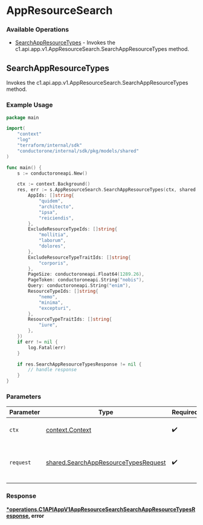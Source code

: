 # AppResourceSearch

### Available Operations

* [SearchAppResourceTypes](#searchappresourcetypes) - Invokes the c1.api.app.v1.AppResourceSearch.SearchAppResourceTypes method.

## SearchAppResourceTypes

Invokes the c1.api.app.v1.AppResourceSearch.SearchAppResourceTypes method.

### Example Usage

```go
package main

import(
	"context"
	"log"
	"terraform/internal/sdk"
	"conductorone/internal/sdk/pkg/models/shared"
)

func main() {
    s := conductoroneapi.New()

    ctx := context.Background()
    res, err := s.AppResourceSearch.SearchAppResourceTypes(ctx, shared.SearchAppResourceTypesRequest{
        AppIds: []string{
            "quidem",
            "architecto",
            "ipsa",
            "reiciendis",
        },
        ExcludeResourceTypeIds: []string{
            "mollitia",
            "laborum",
            "dolores",
        },
        ExcludeResourceTypeTraitIds: []string{
            "corporis",
        },
        PageSize: conductoroneapi.Float64(1289.26),
        PageToken: conductoroneapi.String("nobis"),
        Query: conductoroneapi.String("enim"),
        ResourceTypeIds: []string{
            "nemo",
            "minima",
            "excepturi",
        },
        ResourceTypeTraitIds: []string{
            "iure",
        },
    })
    if err != nil {
        log.Fatal(err)
    }

    if res.SearchAppResourceTypesResponse != nil {
        // handle response
    }
}
```

### Parameters

| Parameter                                                                                    | Type                                                                                         | Required                                                                                     | Description                                                                                  |
| -------------------------------------------------------------------------------------------- | -------------------------------------------------------------------------------------------- | -------------------------------------------------------------------------------------------- | -------------------------------------------------------------------------------------------- |
| `ctx`                                                                                        | [context.Context](https://pkg.go.dev/context#Context)                                        | :heavy_check_mark:                                                                           | The context to use for the request.                                                          |
| `request`                                                                                    | [shared.SearchAppResourceTypesRequest](../../models/shared/searchappresourcetypesrequest.md) | :heavy_check_mark:                                                                           | The request object to use for the request.                                                   |


### Response

**[*operations.C1APIAppV1AppResourceSearchSearchAppResourceTypesResponse](../../models/operations/c1apiappv1appresourcesearchsearchappresourcetypesresponse.md), error**

